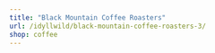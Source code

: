 ```yaml
---
title: "Black Mountain Coffee Roasters"
url: /idyllwild/black-mountain-coffee-roasters-3/
shop: coffee
---
```


